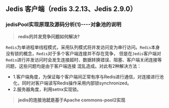 ## Jedis 客户端（redis 3.2.13、Jedis 2.9.0）

### jedisPool实现原理及源码分析(1)----对象池的说明

> **redis的并发竞争问题如何解决?**

`Redis`为单进程单线程模式，采用队列模式将并发访问变为串行访问。`Redis`本身没有锁的概念，`Redis`对于多个客户端连接并不存在竞争，
但是在`Jedis`客户端对`Redis`进行并发访问时会发生连接超时、数据转换错误、阻塞、客户端关闭连接等问题，这些问题均是由于客户端连接
混乱造成。对此有2种解决方法：

- 1.客户端角度，为保证每个客户端间正常有序与Redis进行通信，对连接进行池化，同时对客户端读写Redis操作采用内部锁synchronized。
- 2.服务器角度，利用setnx实现锁。


> **jedis的连接池就是基于Apache commons-pool2实现**

